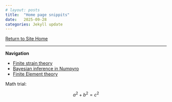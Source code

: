```yaml
---
# layout: posts
title:  "Home page snippits"
date:   2025-09-28
categories: Jekyll update
---
```

[Return to Site Home](https://RPKrijnen.github.io/)

---------------------------------------------------------------------------
**Navigation**
* [Finite strain theory](.\finite_strain\./page.html)
* [Bayesian inference in Numpyro](.\bayesian_inference\./page.html)
* [Finite Element theory](.\finite_elements\./page.html)

Math trial:

$$ a^2+b^2=c^2 $$
